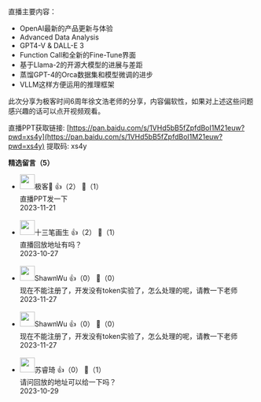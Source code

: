 直播主要内容：

- OpenAI最新的产品更新与体验
- Advanced Data Analysis
- GPT4-V &amp; DALL-E 3
- Function Call和全新的Fine-Tune界面
- 基于Llama-2的开源大模型的进展与差距
- 蒸馏GPT-4的Orca数据集和模型微调的进步
- VLLM这样方便运用的推理框架

此次分享为极客时间6周年徐文浩老师的分享，内容偏软性，如果对上述这些问题感兴趣的话可以点开视频观看。

直播PPT获取链接: [https://pan.baidu.com/s/1VHd5bB5fZpfdBoI1M21euw?pwd=xs4y](https://pan.baidu.com/s/1VHd5bB5fZpfdBoI1M21euw?pwd=xs4y) 提取码: xs4y
<div><strong>精选留言（5）</strong></div><ul>
<li><img src="https://static001.geekbang.org/account/avatar/00/11/ce/c3/2cddf096.jpg" width="30px"><span>极客🦊</span> 👍（2） 💬（1）<div>直播PPT发一下</div>2023-11-21</li><br/><li><img src="https://static001.geekbang.org/account/avatar/00/0f/a3/70/95690dea.jpg" width="30px"><span>十三笔画生</span> 👍（2） 💬（1）<div>直播回放地址有吗？</div>2023-10-27</li><br/><li><img src="https://static001.geekbang.org/account/avatar/00/13/1f/14/57cb7926.jpg" width="30px"><span>ShawnWu</span> 👍（0） 💬（0）<div>现在不能注册了，开发没有token实验了，怎么处理的呢，请教一下老师</div>2023-11-27</li><br/><li><img src="https://static001.geekbang.org/account/avatar/00/13/1f/14/57cb7926.jpg" width="30px"><span>ShawnWu</span> 👍（0） 💬（0）<div>现在不能注册了，开发没有token实验了，怎么处理的呢，请教一下老师</div>2023-11-27</li><br/><li><img src="https://static001.geekbang.org/account/avatar/00/2b/d8/ae/e7239058.jpg" width="30px"><span>苏睿琦</span> 👍（0） 💬（1）<div>请问回放的地址可以给一下吗？</div>2023-10-29</li><br/>
</ul>